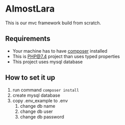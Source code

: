 # AlmostLara

This is our mvc framework build from scratch.

## Requirements
- Your machine has to have [composer](https://getcomposer.org/download/) installed
- This is PHP@7.4 project than uses typed properties
- This project uses mysql database

## How to set it up

1. run command `composer install`
1. create mysql database
1. copy .env_example to .env
    1. change db name
    1. change db user
    1. change db password
